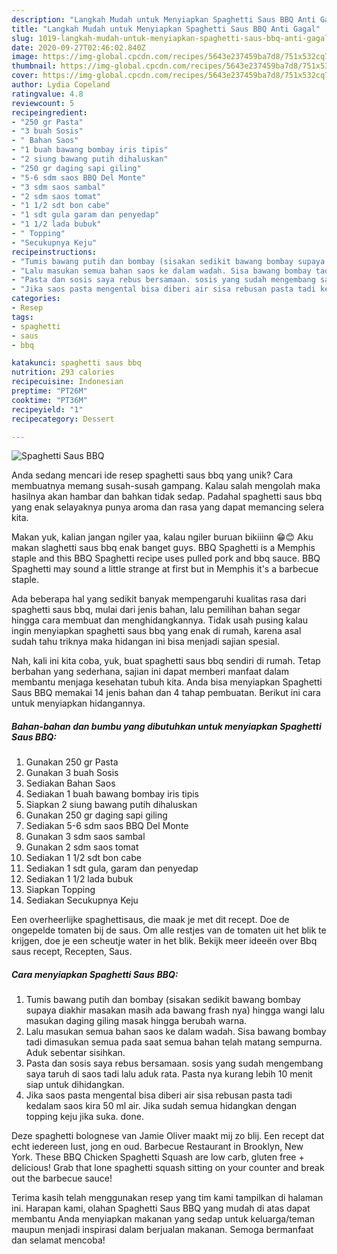 ```yaml
---
description: "Langkah Mudah untuk Menyiapkan Spaghetti Saus BBQ Anti Gagal"
title: "Langkah Mudah untuk Menyiapkan Spaghetti Saus BBQ Anti Gagal"
slug: 1019-langkah-mudah-untuk-menyiapkan-spaghetti-saus-bbq-anti-gagal
date: 2020-09-27T02:46:02.840Z
image: https://img-global.cpcdn.com/recipes/5643e237459ba7d8/751x532cq70/spaghetti-saus-bbq-foto-resep-utama.jpg
thumbnail: https://img-global.cpcdn.com/recipes/5643e237459ba7d8/751x532cq70/spaghetti-saus-bbq-foto-resep-utama.jpg
cover: https://img-global.cpcdn.com/recipes/5643e237459ba7d8/751x532cq70/spaghetti-saus-bbq-foto-resep-utama.jpg
author: Lydia Copeland
ratingvalue: 4.8
reviewcount: 5
recipeingredient:
- "250 gr Pasta"
- "3 buah Sosis"
- " Bahan Saos"
- "1 buah bawang bombay iris tipis"
- "2 siung bawang putih dihaluskan"
- "250 gr daging sapi giling"
- "5-6 sdm saos BBQ Del Monte"
- "3 sdm saos sambal"
- "2 sdm saos tomat"
- "1 1/2 sdt bon cabe"
- "1 sdt gula garam dan penyedap"
- "1 1/2 lada bubuk"
- " Topping"
- "Secukupnya Keju"
recipeinstructions:
- "Tumis bawang putih dan bombay (sisakan sedikit bawang bombay supaya diakhir masakan masih ada bawang frash nya) hingga wangi lalu masukan daging giling masak hingga berubah warna."
- "Lalu masukan semua bahan saos ke dalam wadah. Sisa bawang bombay tadi dimasukan semua pada saat semua bahan telah matang sempurna. Aduk sebentar sisihkan."
- "Pasta dan sosis saya rebus bersamaan. sosis yang sudah mengembang saya taruh di saos tadi lalu aduk rata. Pasta nya kurang lebih 10 menit siap untuk dihidangkan."
- "Jika saos pasta mengental bisa diberi air sisa rebusan pasta tadi kedalam saos kira 50 ml air. Jika sudah semua hidangkan dengan topping keju jika suka. done."
categories:
- Resep
tags:
- spaghetti
- saus
- bbq

katakunci: spaghetti saus bbq 
nutrition: 293 calories
recipecuisine: Indonesian
preptime: "PT26M"
cooktime: "PT36M"
recipeyield: "1"
recipecategory: Dessert

---
```



![Spaghetti Saus BBQ](https://img-global.cpcdn.com/recipes/5643e237459ba7d8/751x532cq70/spaghetti-saus-bbq-foto-resep-utama.jpg)

Anda sedang mencari ide resep spaghetti saus bbq yang unik? Cara membuatnya memang susah-susah gampang. Kalau salah mengolah maka hasilnya akan hambar dan bahkan tidak sedap. Padahal spaghetti saus bbq yang enak selayaknya punya aroma dan rasa yang dapat memancing selera kita.

Makan yuk, kalian jangan ngiler yaa, kalau ngiler buruan bikiiinn 😁😊 Aku makan slaghetti saus bbq enak banget guys. BBQ Spaghetti is a Memphis staple and this BBQ Spaghetti recipe uses pulled pork and bbq sauce. BBQ Spaghetti may sound a little strange at first but in Memphis it&#39;s a barbecue staple.

Ada beberapa hal yang sedikit banyak mempengaruhi kualitas rasa dari spaghetti saus bbq, mulai dari jenis bahan, lalu pemilihan bahan segar hingga cara membuat dan menghidangkannya. Tidak usah pusing kalau ingin menyiapkan spaghetti saus bbq yang enak di rumah, karena asal sudah tahu triknya maka hidangan ini bisa menjadi sajian spesial.


Nah, kali ini kita coba, yuk, buat spaghetti saus bbq sendiri di rumah. Tetap berbahan yang sederhana, sajian ini dapat memberi manfaat dalam membantu menjaga kesehatan tubuh kita. Anda bisa menyiapkan Spaghetti Saus BBQ memakai 14 jenis bahan dan 4 tahap pembuatan. Berikut ini cara untuk menyiapkan hidangannya.

<!--inarticleads1-->

##### Bahan-bahan dan bumbu yang dibutuhkan untuk menyiapkan Spaghetti Saus BBQ:

1. Gunakan 250 gr Pasta
1. Gunakan 3 buah Sosis
1. Sediakan  Bahan Saos
1. Sediakan 1 buah bawang bombay iris tipis
1. Siapkan 2 siung bawang putih dihaluskan
1. Gunakan 250 gr daging sapi giling
1. Sediakan 5-6 sdm saos BBQ Del Monte
1. Gunakan 3 sdm saos sambal
1. Gunakan 2 sdm saos tomat
1. Sediakan 1 1/2 sdt bon cabe
1. Sediakan 1 sdt gula, garam dan penyedap
1. Sediakan 1 1/2 lada bubuk
1. Siapkan  Topping
1. Sediakan Secukupnya Keju


Een overheerlijke spaghettisaus, die maak je met dit recept. Doe de ongepelde tomaten bij de saus. Om alle restjes van de tomaten uit het blik te krijgen, doe je een scheutje water in het blik. Bekijk meer ideeën over Bbq saus recept, Recepten, Saus. 

<!--inarticleads2-->

##### Cara menyiapkan Spaghetti Saus BBQ:

1. Tumis bawang putih dan bombay (sisakan sedikit bawang bombay supaya diakhir masakan masih ada bawang frash nya) hingga wangi lalu masukan daging giling masak hingga berubah warna.
1. Lalu masukan semua bahan saos ke dalam wadah. Sisa bawang bombay tadi dimasukan semua pada saat semua bahan telah matang sempurna. Aduk sebentar sisihkan.
1. Pasta dan sosis saya rebus bersamaan. sosis yang sudah mengembang saya taruh di saos tadi lalu aduk rata. Pasta nya kurang lebih 10 menit siap untuk dihidangkan.
1. Jika saos pasta mengental bisa diberi air sisa rebusan pasta tadi kedalam saos kira 50 ml air. Jika sudah semua hidangkan dengan topping keju jika suka. done.


Deze spaghetti bolognese van Jamie Oliver maakt mij zo blij. Een recept dat echt iedereen lust, jong en oud. Barbecue Restaurant in Brooklyn, New York. These BBQ Chicken Spaghetti Squash are low carb, gluten free + delicious! Grab that lone spaghetti squash sitting on your counter and break out the barbecue sauce! 

Terima kasih telah menggunakan resep yang tim kami tampilkan di halaman ini. Harapan kami, olahan Spaghetti Saus BBQ yang mudah di atas dapat membantu Anda menyiapkan makanan yang sedap untuk keluarga/teman maupun menjadi inspirasi dalam berjualan makanan. Semoga bermanfaat dan selamat mencoba!
